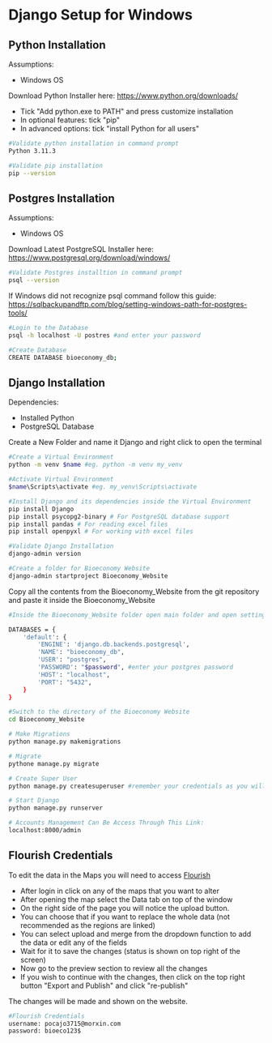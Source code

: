 
# Django Setup for Windows
## Python Installation

Assumptions:
- Windows OS

Download Python Installer here: https://www.python.org/downloads/
- Tick "Add python.exe to PATH" and press customize installation
- In optional features: tick "pip"
- In advanced options: tick "install Python for all users"


```bash
#Validate python installation in command prompt
Python 3.11.3

#Validate pip installation
pip --version
```

## Postgres Installation

Assumptions:
- Windows OS

Download Latest PostgreSQL Installer here: https://www.postgresql.org/download/windows/

```bash
#Validate Postgres installtion in command prompt
psql --version
```
If Windows did not recognize psql command follow this guide: https://sqlbackupandftp.com/blog/setting-windows-path-for-postgres-tools/

```bash
#Login to the Database
psql -h localhost -U postres #and enter your password

#Create Database
CREATE DATABASE bioeconomy_db;
```

## Django Installation

Dependencies:
- Installed Python
- PostgreSQL Database

Create a New Folder and name it Django and right click to open the terminal
```bash
#Create a Virtual Environment
python -m venv $name #eg. python -m venv my_venv

#Activate Virtual Environment
$name\Scripts\activate #eg. my_venv\Scripts\activate

#Install Django and its dependencies inside the Virtual Environment
pip install Django 
pip install psycopg2-binary # For PostgreSQL database support
pip install pandas # For reading excel files
pip install openpyxl # For working with excel files

#Validate Django Installation
django-admin version

#Create a folder for Bioeconomy Website
django-admin startproject Bioeconomy_Website
```

Copy all the contents from the Bioeconomy_Website from the git repository and paste it inside the Bioeconomy_Website

```bash
#Inside the Bioeconomy_Website folder open main folder and open settings.py and find the Django Database Settings

DATABASES = {
    'default': {
        'ENGINE': 'django.db.backends.postgresql',
        'NAME': "bioeconomy_db",
        'USER': "postgres",
        'PASSWORD': "$password", #enter your postgres password
        'HOST': "localhost",
        'PORT': "5432",
    }
}

#Switch to the directory of the Bioeconomy Website
cd Bioeconomy_Website

# Make Migrations
python manage.py makemigrations

# Migrate
pythone manage.py migrate

# Create Super User
python manage.py createsuperuser #remember your credentials as you will be using it to access the accounts management

# Start Django
python manage.py runserver

# Accounts Management Can Be Access Through This Link:
localhost:8000/admin
```

## Flourish Credentials

To edit the data in the Maps you will need to access [Flourish](https://app.flourish.studio/login?redirect=true)
- After login in click on any of the maps that you want to alter 
- After opening the map select the Data tab on top of the window 
- On the  right side of the page you will notice the upload button. 
- You can choose that if you want to replace the whole data (not recommended as the regions are linked)
- You can select upload and merge from the dropdown function to add the data or edit any of the fields
- Wait for it to save the changes (status is shown on top right of the screen)
- Now go to the preview section to review all the changes 
- If you wish to continue with the changes, then click on the top right button "Export and Publish" and click "re-publish"

The changes will be made and shown on the website.

```bash
#Flourish Credentials
username: pocajo3715@morxin.com
password: bioeco123$
```
